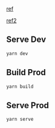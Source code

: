 [ref](https://github.com/marquizzo/three.ts-template)

[ref2](https://github.com/juniorxsound/THREE.Webpack)

## Serve Dev

```bash
yarn dev
```

## Build Prod

```bash
yarn build
```

## Serve Prod

```bash
yarn serve
```
